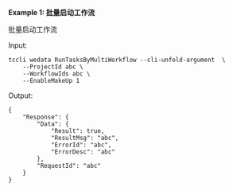 **Example 1: 批量启动工作流**

批量启动工作流

Input: 

```
tccli wedata RunTasksByMultiWorkflow --cli-unfold-argument  \
    --ProjectId abc \
    --WorkflowIds abc \
    --EnableMakeUp 1
```

Output: 
```
{
    "Response": {
        "Data": {
            "Result": true,
            "ResultMsg": "abc",
            "ErrorId": "abc",
            "ErrorDesc": "abc"
        },
        "RequestId": "abc"
    }
}
```

